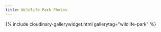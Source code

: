 ```yaml
---
title: Wildlife Park Photos
---
```


{% include cloudinary-gallerywidget.html gallerytag="wildlife-park" %}